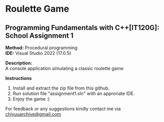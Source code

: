 # Roulette Game
## Programming Fundamentals with C++[IT120G]: School Assignment 1
 
**Method:** Procedural programming<br/> 
**IDE:** Visual Studio 2022 (17.0.5)<br/>

**Description:**<br/>
A console application simulating a classic roulette game
 
 **Instructions**
 1) Install and extract the zip file from this github.
 2) Run solution file "assignment1.sln" with an approriate IDE.
 3) Enjoy the game :)

For feedback or any suggestions kindly contact me via chiyuuarchive@gmail.com

